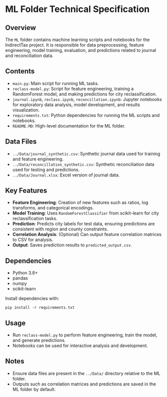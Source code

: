 # ML Folder Technical Specification

## Overview
The `ML` folder contains machine learning scripts and notebooks for the IndirectTax project. It is responsible for data preprocessing, feature engineering, model training, evaluation, and predictions related to journal and reconciliation data.

## Contents
- `main.py`: Main script for running ML tasks.
- `reclass-model.py`: Script for feature engineering, training a RandomForest model, and making predictions for city reclassification.
- `journal.ipynb`, `reclass.ipynb`, `reconcillation.ipynb`: Jupyter notebooks for exploratory data analysis, model development, and results visualization.
- `requirements.txt`: Python dependencies for running the ML scripts and notebooks.
- `README.MD`: High-level documentation for the ML folder.

## Data Files
- `../Data/journal_synthetic.csv`: Synthetic journal data used for training and feature engineering.
- `../Data/reconcillation_synthetic.csv`: Synthetic reconciliation data used for testing and predictions.
- `../Data/Journal.xlsx`: Excel version of journal data.

## Key Features
- **Feature Engineering**: Creation of new features such as ratios, log transforms, and categorical encodings.
- **Model Training**: Uses `RandomForestClassifier` from scikit-learn for city reclassification tasks.
- **Prediction**: Predicts city labels for test data, ensuring predictions are consistent with region and county constraints.
- **Correlation Analysis**: (Optional) Can output feature correlation matrices to CSV for analysis.
- **Output**: Saves prediction results to `predicted_output.csv`.

## Dependencies
- Python 3.8+
- pandas
- numpy
- scikit-learn

Install dependencies with:
```
pip install -r requirements.txt
```

## Usage
- Run `reclass-model.py` to perform feature engineering, train the model, and generate predictions.
- Notebooks can be used for interactive analysis and development.

## Notes
- Ensure data files are present in the `../Data/` directory relative to the ML folder.
- Outputs such as correlation matrices and predictions are saved in the ML folder by default.
